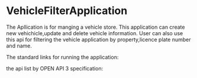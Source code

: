 # VehicleFilterApplication
The Apllication is for manging a vehicle store. This application can create new vehichicle,update and delete vehicle information. User can also use this api for filtering the vehicle application by property,licence plate number and name. 

The standard links for running the application:

the api list by OPEN API 3 specification:


